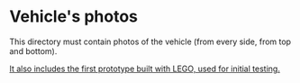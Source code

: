 Vehicle's photos
====

This directory must contain  photos of the vehicle (from every side, from top and bottom).


[It also includes the first prototype built with LEGO, used for initial testing.](v-photos/Robot_lego.jpeg)







